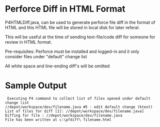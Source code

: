 #  Perforce Diff in HTML Format

P4HTMLDiff.java, can be used to generate perforce file diff in the format of HTML and this HTML file will be stored in local disk for later referal. 

This will be useful at the time of sending text-file/code diff for someone for review in HTML format. 

Pre-requisites: Perforce must be installed and logged-in and it only consider files under "default" change list 

All white space and line-ending diff's will be omitted

# Sample Output

	 Executing P4 command to collect list of files opened under default change list
	//depot/workspace/dev/filename.java #5 - edit default change (ktext)
	List of files for diff [1]: //depot/workspace/dev/filename.java]
	Diffing for file : //depot/workspace/dev/filename.java
	File has been written at c:\pfdiff\ filename.html
